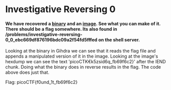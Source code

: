 # Investigative Reversing 0
#### We have recovered a [binary](https://2019shell1.picoctf.com/static/6c499ab246595090d699b87b99570275/mystery) and an [image](https://2019shell1.picoctf.com/static/6c499ab246595090d699b87b99570275/mystery.png). See what you can make of it. There should be a flag somewhere. Its also found in /problems/investigative-reversing-0_0_ebc669df876196bdc09a2f54fd5fffed on the shell server.

Looking at the binary in Gihdra we can see that it reads the flag file and appends a manipulated version of it in the image. Looking at the image's hexdump we can see the text 'picoCTK€k5zsid6q_fb69f6c2}' after the IEND chunk. Doing what the binary does in reverse results in the flag. The code above does just that.

Flag: picoCTF{f0und_1t_fb69f6c2}
